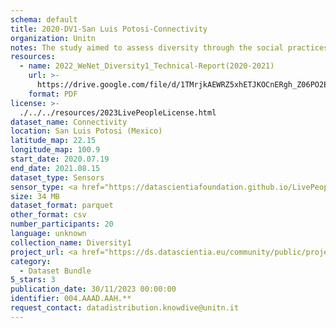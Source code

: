 ```yaml
---
schema: default
title: 2020-DV1-San Luis Potosi-Connectivity
organization: Unitn
notes: The study aimed to assess diversity through the social practices and daily behaviors of university students from eight different countries. The research was carried out in two phases. Initially, a large sample of students from Denmark, Italy, Mongolia, Paraguay, the United Kingdom, China, Mexico, and India, completed a survey on their social practices, as well as their socio-demographic, cultural, and psychological elements. In the second phase, a sub-sample of the respondents engaged in a four-week data collection by using an innovative smartphone application called iLog. This app collected data from thirty-four smartphone sensors around the clock, allowing for an in-depth investigation into the diversity and daily routines of university students across countries, both synchronically and diachronically.
resources:
  - name: 2022_WeNet_Diversity1_Technical-Report(2020-2021)
    url: >-
      https://drive.google.com/file/d/1TMrjkAEWRZ5xhETJKOCnERgh_Z06PO2E/view?usp=drive_link
    format: PDF
license: >-
  ./../../resources/2023LivePeopleLicense.html
dataset_name: Connectivity
location: San Luis Potosi (Mexico)
latitude_map: 22.15
longitude_map: 100.9
start_date: 2020.07.19
end_date: 2021.08.15
dataset_type: Sensors
sensor_type: <a href="https://datascientiafoundation.github.io/LivePeople/datasets/2020-DV1-San%20Luis%20Potos%C3%AD%20-Cellular%20Network/"> cellular network</a>, <a href="https://datascientiafoundation.github.io/LivePeople/datasets/2020-DV1-San%20Luis%20Potos%C3%AD%20-Wifi%20Networks%20Event/">wifi networks</a>, <a href="https://datascientiafoundation.github.io/LivePeople/datasets/2020-DV1-San%20Luis%20Potos%C3%AD%20-Wifi%20Event/">wifi</a>,  <a href="https://datascientiafoundation.github.io/LivePeople/datasets/2020-DV1-San%20Luis%20Potos%C3%AD%20-Bluetooth%20Normal%20Event/">bluetooth normal event</a>,  <a href="https://datascientiafoundation.github.io/LivePeople/datasets/2020-DV1-San%20Luis%20Potos%C3%AD%20-Bluetooth%20Low%20Energy%20Event/">bluetooth low energy event</a>
size: 34 MB
dataset_format: parquet
other_format: csv
number_participants: 20
language: unknown
collection_name: Diversity1
project_url: <a href="https://ds.datascientia.eu/community/public/projects/0dcf26af-cb8f-4f61-b0c5-802a1a1febbd">https://ds.datascientia.eu/community/public/projects/0dcf26af-cb8f-4f61-b0c5-802a1a1febbd</a>
category:
  - Dataset Bundle
5_stars: 3
publication_date: 30/11/2023 00:00:00
identifier: 004.AAAD.AAH.**
request_contact: datadistribution.knowdive@unitn.it
---
```

